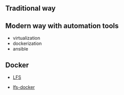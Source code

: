 ## Traditional way

## Modern way with automation tools 

* virtualization
* dockerization
* ansible

## Docker

* [LFS](https://github.com/reinterpretcat/lfs)

* [lfs-docker](https://github.com/0rland/lfs-docker)

